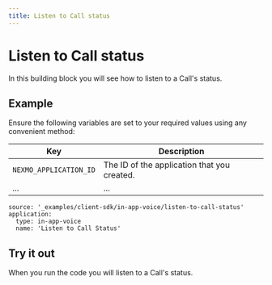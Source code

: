 ```yaml
---
title: Listen to Call status
---
```


# Listen to Call status

In this building block you will see how to listen to a Call's status.

## Example

Ensure the following variables are set to your required values using any convenient method:

Key | Description
-- | --
`NEXMO_APPLICATION_ID` | The ID of the application that you created.
... | ...

```building_blocks
source: '_examples/client-sdk/in-app-voice/listen-to-call-status'
application:
  type: in-app-voice
  name: 'Listen to Call Status'
```

## Try it out

When you run the code you will listen to a Call's status.